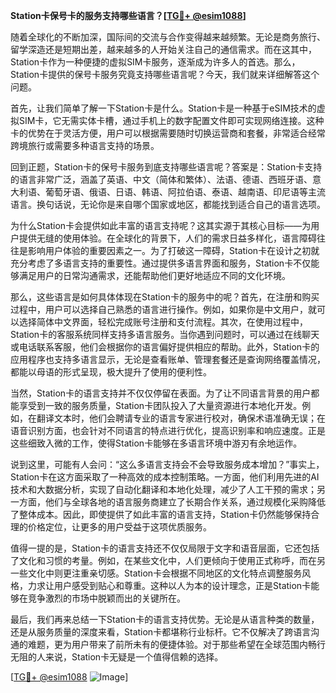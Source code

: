 **Station卡保号卡的服务支持哪些语言？[[TG💪+ @esim1088](https://t.me/s/esim1088)]**

随着全球化的不断加深，国际间的交流与合作变得越来越频繁。无论是商务旅行、留学深造还是短期出差，越来越多的人开始关注自己的通信需求。而在这其中，Station卡作为一种便捷的虚拟SIM卡服务，逐渐成为许多人的首选。那么，Station卡提供的保号卡服务究竟支持哪些语言呢？今天，我们就来详细解答这个问题。

首先，让我们简单了解一下Station卡是什么。Station卡是一种基于eSIM技术的虚拟SIM卡，它无需实体卡槽，通过手机上的数字配置文件即可实现网络连接。这种卡的优势在于灵活方便，用户可以根据需要随时切换运营商和套餐，非常适合经常跨境旅行或需要多种语言支持的场景。

回到正题，Station卡的保号卡服务到底支持哪些语言呢？答案是：Station卡支持的语言非常广泛，涵盖了英语、中文（简体和繁体）、法语、德语、西班牙语、意大利语、葡萄牙语、俄语、日语、韩语、阿拉伯语、泰语、越南语、印尼语等主流语言。换句话说，无论你是来自哪个国家或地区，都能找到适合自己的语言选项。

为什么Station卡会提供如此丰富的语言支持呢？这其实源于其核心目标——为用户提供无缝的使用体验。在全球化的背景下，人们的需求日益多样化，语言障碍往往是影响用户体验的重要因素之一。为了打破这一障碍，Station卡在设计之初就充分考虑了多语言支持的重要性。通过提供多语言界面和服务，Station卡不仅能够满足用户的日常沟通需求，还能帮助他们更好地适应不同的文化环境。

那么，这些语言是如何具体体现在Station卡的服务中的呢？首先，在注册和购买过程中，用户可以选择自己熟悉的语言进行操作。例如，如果你是中文用户，就可以选择简体中文界面，轻松完成账号注册和支付流程。其次，在使用过程中，Station卡的客服系统同样支持多语言服务。当你遇到问题时，可以通过在线聊天或电话联系客服，他们会根据你的语言偏好提供相应的帮助。此外，Station卡的应用程序也支持多语言显示，无论是查看账单、管理套餐还是查询网络覆盖情况，都能以母语的形式呈现，极大提升了使用的便利性。

当然，Station卡的语言支持并不仅仅停留在表面。为了让不同语言背景的用户都能享受到一致的服务质量，Station卡团队投入了大量资源进行本地化开发。例如，在翻译文本时，他们会聘请专业的语言专家进行校对，确保术语准确无误；在语音识别方面，也会针对不同语言的特点进行优化，提高识别率和响应速度。正是这些细致入微的工作，使得Station卡能够在多语言环境中游刃有余地运作。

说到这里，可能有人会问：“这么多语言支持会不会导致服务成本增加？”事实上，Station卡在这方面采取了一种高效的成本控制策略。一方面，他们利用先进的AI技术和大数据分析，实现了自动化翻译和本地化处理，减少了人工干预的需求；另一方面，他们与全球各地的语言服务商建立了长期合作关系，通过规模化采购降低了整体成本。因此，即使提供了如此丰富的语言支持，Station卡仍然能够保持合理的价格定位，让更多的用户受益于这项优质服务。

值得一提的是，Station卡的语言支持还不仅仅局限于文字和语音层面，它还包括了文化和习惯的考量。例如，在某些文化中，人们更倾向于使用正式称呼，而在另一些文化中则更注重亲切感。Station卡会根据不同地区的文化特点调整服务风格，力求让用户感受到贴心和尊重。这种以人为本的设计理念，正是Station卡能够在竞争激烈的市场中脱颖而出的关键所在。

最后，我们再来总结一下Station卡的语言支持优势。无论是从语言种类的数量，还是从服务质量的深度来看，Station卡都堪称行业标杆。它不仅解决了跨语言沟通的难题，更为用户带来了前所未有的便捷体验。对于那些希望在全球范围内畅行无阻的人来说，Station卡无疑是一个值得信赖的选择。

[[TG💪+ @esim1088](https://t.me/s/esim1088) ![Image](https://i.postimg.cc/4NQfJmqS/Snipaste-2025-05-13-00-14-12.png)]